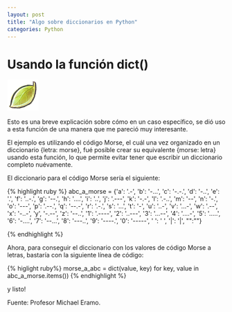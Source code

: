 ```yaml
---
layout: post
title: "Algo sobre diccionarios en Python"
categories: Python
---
```


# Usando la función dict()

![diccionario](/assets/leaf-icon.png)

Esto es una breve explicación sobre cómo en un caso específico, se dió uso a
esta función de una manera que me pareció muy interesante.

El ejemplo es utilizando el código Morse, el cuál una vez organizado en un
diccionario {letra: morse}, fué posible crear su equivalente {morse: letra}
usando esta función, lo que permite evitar tener que escribir un diccionario
completo nuévamente.

El diccionario para el código Morse sería el siguiente:

{% highlight ruby %}
abc_a_morse = {'a': '.-', 'b': '-...', 'c': '-.-.', 'd': '-..',
               'e': '.', 'f': '..-.', 'g': '--.', 'h': '....',
               'i': '..', 'j': '.---', 'k': '-.-', 'l': '.-..',
               'm': '--', 'n': '-.', 'o': '---', 'p': '.--.',
               'q': '--.-', 'r': '.-.', 's': '...', 't': '-',
               'u': '..-', 'v': '...-', 'w': '.--', 'x': '-..-', 'y',
                '-.--', 'z': '--..', '1': '.----', '2': '..---',
               '3': '...--', '4': '....-', '5': '.....', '6': '-....',
               '7': '--...', '8': '---..', '9': '----.', '0': '-----',
                ' ': ' ', '|': '|', "":""}

{% endhighlight %}

Ahora, para conseguir el diccionario con los valores de código Morse a letras,
bastaría con la siguiente línea de código:

{% higlight ruby%}
morse_a_abc = dict(value, key) for key, value in abc_a_morse.items())
{% endhighlight %}

y listo!


Fuente: Profesor Michael Eramo.
